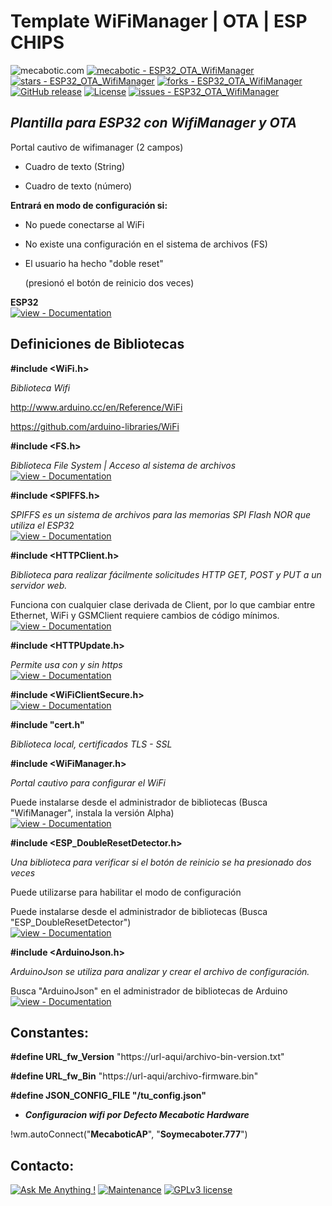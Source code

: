 # Template WiFiManager | OTA | ESP CHIPS
![mecabotic.com](https://mecabotic.com/wp-content/uploads/2018/02/logotipo-claro.png)
[![mecabotic - ESP32_OTA_WifiManager](https://img.shields.io/static/v1?label=mecabotic&message=ESP32_OTA_WifiManager&color=blue&logo=github)](https://github.com/mecabotic/ESP32_OTA_WifiManager "Go to GitHub repo") [![stars - ESP32_OTA_WifiManager](https://img.shields.io/github/stars/mecabotic/ESP32_OTA_WifiManager?style=social)](https://github.com/mecabotic/ESP32_OTA_WifiManager) [![forks - ESP32_OTA_WifiManager](https://img.shields.io/github/forks/mecabotic/ESP32_OTA_WifiManager?style=social)](https://github.com/mecabotic/ESP32_OTA_WifiManager)  [![GitHub release](https://img.shields.io/github/release/mecabotic/ESP32_OTA_WifiManager?include_prereleases=&sort=semver&color=blue)](https://github.com/mecabotic/ESP32_OTA_WifiManager/releases/) [![License](https://img.shields.io/badge/License-GPL-blue)](#license) [![issues - ESP32_OTA_WifiManager](https://img.shields.io/github/issues/mecabotic/ESP32_OTA_WifiManager)](https://github.com/mecabotic/ESP32_OTA_WifiManager/issues)

## *Plantilla para ESP32 con WifiManager y OTA*

Portal cautivo de wifimanager (2 campos)

 - Cuadro de texto (String)

 - Cuadro de texto (número)

**Entrará en modo de configuración si:**
 - No puede conectarse al WiFi
 - No existe una configuración en el sistema de archivos (FS)
 - El usuario ha hecho "doble reset"
   
   (presionó el botón de reinicio dos veces)
   
**ESP32**\
[![view - Documentation](https://img.shields.io/badge/view-Documentation-blue?style=for-the-badge)](https://github.com/espressif/arduino-esp32/tree/master "https://github.com/espressif/arduino-esp32/tree/master")
## Definiciones de Bibliotecas
**#include  <WiFi.h>**

*Biblioteca Wifi*

http://www.arduino.cc/en/Reference/WiFi

https://github.com/arduino-libraries/WiFi

**#include  <FS.h>**

*Biblioteca File System | Acceso al sistema de archivos*\
[![view - Documentation](https://img.shields.io/badge/view-Documentation-blue?style=for-the-badge)](https://github.com/espressif/arduino-esp32/tree/master/libraries/FS "https://github.com/espressif/arduino-esp32/tree/master/libraries/FS")


**#include  <SPIFFS.h>**

*SPIFFS es un sistema de archivos para las memorias SPI Flash NOR que utiliza el ESP3*2\
[![view - Documentation](https://img.shields.io/badge/view-Documentation-blue?style=for-the-badge)](https://github.com/espressif/arduino-esp32/tree/master/libraries/SPIFFS "https://github.com/espressif/arduino-esp32/tree/master/libraries/SPIFFS")


**#include  <HTTPClient.h>**

*Biblioteca para realizar fácilmente solicitudes HTTP GET, POST y PUT a un servidor web.*

Funciona con cualquier clase derivada de Client, por lo que cambiar entre Ethernet, WiFi y GSMClient requiere cambios de código mínimos.\
[![view - Documentation](https://img.shields.io/badge/view-Documentation-blue?style=for-the-badge)](https://github.com/espressif/arduino-esp32/tree/master/libraries/HTTPClient "https://github.com/espressif/arduino-esp32/tree/master/libraries/HTTPClient")

**#include  <HTTPUpdate.h>**

*Permite usa con y sin https*\
[![view - Documentation](https://img.shields.io/badge/view-Documentation-blue?style=for-the-badge)](https://github.com/espressif/arduino-esp32/tree/master/libraries/HTTPUpdate "https://github.com/espressif/arduino-esp32/tree/master/libraries/HTTPUpdate")


**#include  <WiFiClientSecure.h>**\
[![view - Documentation](https://img.shields.io/badge/view-Documentation-blue?style=for-the-badge)](https://github.com/espressif/arduino-esp32/tree/master/libraries/WiFiClientSecure "https://github.com/espressif/arduino-esp32/tree/master/libraries/WiFiClientSecure")



**#include  "cert.h"**

*Biblioteca local, certificados TLS - SSL*

**#include  <WiFiManager.h>**

*Portal cautivo para configurar el WiFi*

Puede instalarse desde el administrador de bibliotecas (Busca "WifiManager", instala la versión Alpha)\
[![view - Documentation](https://img.shields.io/badge/view-Documentation-blue?style=for-the-badge)](https://github.com/tzapu/WiFiManager "https://github.com/tzapu/WiFiManager")



**#include  <ESP_DoubleResetDetector.h>**

*Una biblioteca para verificar si el botón de reinicio se ha presionado dos veces*

Puede utilizarse para habilitar el modo de configuración

Puede instalarse desde el administrador de bibliotecas (Busca "ESP_DoubleResetDetector")\
[![view - Documentation](https://img.shields.io/badge/view-Documentation-blue?style=for-the-badge)](https://github.com/khoih-prog/ESP_DoubleResetDetector)



**#include  <ArduinoJson.h>**

*ArduinoJson se utiliza para analizar y crear el archivo de configuración.*

Busca "ArduinoJson" en el administrador de bibliotecas de Arduino\
[![view - Documentation](https://img.shields.io/badge/view-Documentation-blue?style=for-the-badge)](https://github.com/bblanchon/ArduinoJson)




## Constantes:

**#define  URL_fw_Version**  "https://url-aqui/archivo-bin-version.txt"

**#define  URL_fw_Bin**  "https://url-aqui/archivo-firmware.bin"

**#define  JSON_CONFIG_FILE  "/tu_config.json"**

 - ***Configuracion wifi por Defecto Mecabotic Hardware***

!wm.autoConnect("**MecaboticAP**", "**Soymecaboter.777**")


## Contacto:
[![Ask Me Anything !](https://img.shields.io/badge/Ask%20me-anything-1abc9c.svg)](https://github.com/orgs/mecabotic/discussions)
[![Maintenance](https://img.shields.io/badge/Maintained%3F-yes-green.svg)](https://GitHub.com/Naereen/StrapDown.js/graphs/commit-activity)
[![GPLv3 license](https://img.shields.io/badge/License-GPLv3-blue.svg)](http://perso.crans.org/besson/LICENSE.html)
